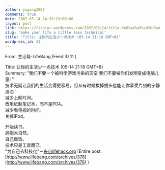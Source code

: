 ```yaml
---
author: yugang2002
comments: true
date: 2007-05-14 14:39:29+00:00
layout: post
link: https://fishjar.wordpress.com/2007/05/14/title-%e8%ae%a9%e4%bd%a0%e7%9a%84%e7%94%9f%e6%b4%bb%e5%b0%91%e4%b8%80%e7%82%b9%e6%8a%80%e6%9c%af-05-14-2118-gmt8/
slug: 'make your life a little less technical'
title: 'Title: 让你的生活少一点技术 (05-14 21:18 GMT+8)'
wordpress_id: 31
---
```


From: 生活帮-LifeBang (Feed ID 11 )  
  
Title: 让你的生活少一点技术 (05-14 21:18 GMT+8)  
Summary: "我们不要一个被科学游戏污染的天空 我们不要被你们发明变成电脑儿童! "  
技术无疑让我们的生活变得更容易，但从有时候拔掉插头也能让你享受片刻的宁静淡泊：  
减少上网时间。  
改用纸制笔记本，而不是PDA。  
减少看电视的时间。  
关掉iPod。
  
开始读书。  
拥抱大自然。  
自己做饭。  
技术只是工具而已。  
"为自己去科技化"－[来自lifehack.org](http://xn--lifehack-os7qs53s.org) (Entire post: [http://www.lifebang.com/archives/378](http://www.lifebang.com/archives/378) )
